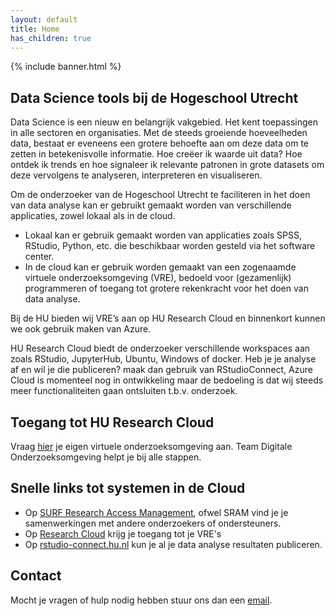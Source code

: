 ```yaml
---
layout: default
title: Home
has_children: true
---
```


{% include banner.html %}

## Data Science tools bij de Hogeschool Utrecht

Data Science is een nieuw en belangrijk vakgebied. Het kent toepassingen in alle sectoren en organisaties. Met de steeds groeiende hoeveelheden data, bestaat er eveneens een grotere behoefte aan om deze data om te zetten in betekenisvolle informatie. Hoe creëer ik waarde uit data? Hoe ontdek ik trends en hoe signaleer ik relevante patronen in grote datasets om deze vervolgens te analyseren, interpreteren en visualiseren. 

Om de onderzoeker van de Hogeschool Utrecht te faciliteren in het doen van data analyse kan er gebruikt gemaakt worden van verschillende applicaties, zowel lokaal als in de cloud.
- Lokaal kan er gebruik gemaakt worden van applicaties zoals SPSS, RStudio, Python, etc. die beschikbaar worden gesteld via het software center.
- In de cloud kan er gebruik worden gemaakt van een zogenaamde virtuele onderzoeksomgeving (VRE), bedoeld voor (gezamenlijk) programmeren of toegang tot grotere rekenkracht voor het doen van data analyse.

Bij de HU bieden wij VRE’s aan op HU Research Cloud en binnenkort kunnen we ook gebruik maken van Azure. 

HU Research Cloud biedt de onderzoeker verschillende workspaces aan zoals RStudio, JupyterHub, Ubuntu, Windows of docker. Heb je je analyse af en wil je die publiceren? maak dan gebruik van RStudioConnect,
Azure Cloud is momenteel nog in ontwikkeling maar de bedoeling is dat wij steeds meer functionaliteiten gaan ontsluiten t.b.v. onderzoek. 

## Toegang tot HU Research Cloud

Vraag [hier](https://hogeschoolutrecht.topdesk.net/tas/public/ssp/content/serviceflow?unid=aa381ea2c4cf4a53ab1bfa94ecc05793&from=fd3b3881-eab9-4d6e-9fcd-90b3930f8f29&openedFromService=true) je eigen virtuele onderzoeksomgeving aan. Team Digitale Onderzoeksomgeving helpt je bij alle stappen. 

## Snelle links tot systemen in de Cloud

- Op [SURF Research Access Management](https://sbs.sram.surf.nl/home/collaborations), ofwel SRAM vind je je samenwerkingen met andere onderzoekers of ondersteuners.
- Op [Research Cloud](https://portal.live.surfresearchcloud.nl/) krijg je toegang tot je VRE's
- Op [rstudio-connect.hu.nl](rstudio-connect.hu.nl) kun je al je data analyse resultaten publiceren. 

## Contact

Mocht je vragen of hulp nodig hebben stuur ons dan een [email](mailto:onderzoeksupport@hu.nl).